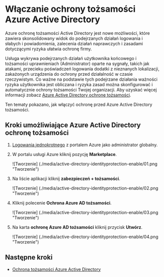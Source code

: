 <properties
    pageTitle="Włączanie ochrony tożsamości Azure Active Directory | Microsoft Azure"
    description="Dowiedz się, jak włączyć ochronę przed Azure Active Directory tożsamości."
    services="active-directory"
    keywords="ochrona tożsamości usługi Azure active directory chmury aplikacji odnajdowanie, zarządzanie aplikacji, zabezpieczeń, czynnik ryzyka, poziom ryzyka, luka w zabezpieczeniach, zasady zabezpieczeń"
    documentationCenter=""
    authors="markusvi"
    manager="femila"
    editor=""/>

<tags
    ms.service="active-directory"
    ms.workload="identity"
    ms.tgt_pltfrm="na"
    ms.devlang="na"
    ms.topic="article"
    ms.date="10/12/2016"
    ms.author="markvi"/>

# <a name="enabling-azure-active-directory-identity-protection"></a>Włączanie ochrony tożsamości Azure Active Directory 

Azure ochronę tożsamości Active Directory jest nowe możliwości, które zawiera skonsolidowany widok do podejrzanych działań logowania i słabych i powiadomienia, zalecenia działań naprawczych i zasadami dotyczącymi ryzyka ułatwia ochronę firmy. 

Usługa wykrywa podejrzanych działań użytkownika końcowego i tożsamości uprawnieniach (Administrator) oparte na sygnały, takich jak atakami, przecieku poświadczeń logowania dodatki z nieznanych lokalizacji, zakażonych urządzenia do ochrony przed działalność w czasie rzeczywistym. Co ważne na podstawie tych podejrzane działania ważności ryzyka użytkownika jest obliczana i ryzyka zasad można skonfigurować i automatycznie ochrony tożsamości Twojej organizacji. Aby uzyskać więcej informacji zobacz [Azure Active Directory ochronę tożsamości](active-directory-identityprotection.md).


Ten tematy pokazano, jak włączyć ochronę przed Azure Active Directory tożsamości.

## <a name="steps-to-enable-azure-active-directory-identity-protection"></a>Kroki umożliwiające Azure Active Directory ochronę tożsamości 


1. [Logowania jednokrotnego](https://ms.portal.azure.com/) z portalem Azure jako administrator globalny. 

1. W portalu usługi Azure kliknij pozycję **Marketplace**.

    ![Tworzenie] (./media/active-directory-identityprotection-enable/01.png "Tworzenie")

1. Na liście aplikacji kliknij **zabezpieczeń + tożsamości**.

    ![Tworzenie] (./media/active-directory-identityprotection-enable/02.png "Tworzenie")

1. Kliknij polecenie **Ochrona Azure AD tożsamości**.

    ![Tworzenie] (./media/active-directory-identityprotection-enable/03.png "Tworzenie")

1. Na karta **ochronę Azure AD tożsamości** kliknij przycisk **Utwórz**.

    ![Tworzenie] (./media/active-directory-identityprotection-enable/04.png "Tworzenie")



## <a name="next-steps"></a>Następne kroki

 - [Ochrona tożsamości Azure Active Directory](active-directory-identityprotection.md)
 
